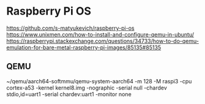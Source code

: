 # Raspberry Pi OS

https://github.com/s-matyukevich/raspberry-pi-os
https://www.unixmen.com/how-to-install-and-configure-qemu-in-ubuntu/
https://raspberrypi.stackexchange.com/questions/34733/how-to-do-qemu-emulation-for-bare-metal-raspberry-pi-images/85135#85135

## QEMU
~/qemu/aarch64-softmmu/qemu-system-aarch64 -m 128 -M raspi3 -cpu cortex-a53 -kernel kernel8.img -nographic -serial null -chardev stdio,id=uart1 -serial chardev:uart1 -monitor none


